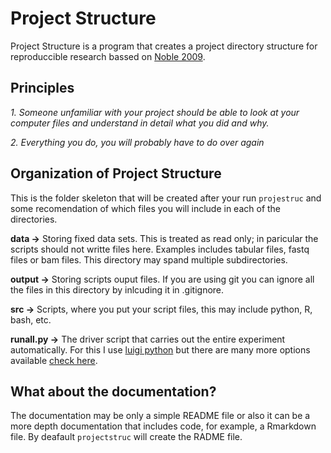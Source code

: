 # Project Structure

Project Structure is a program that creates  a project directory structure for reproduccible research bassed on [Noble 2009](http://journals.plos.org/ploscompbiol/article?id=10.1371/journal.pcbi.1000424).

## Principles

*1. Someone unfamiliar with your project should be able to look at your computer files and understand in detail what you did and why.*

*2. Everything you do, you will probably have to do over again*

## Organization of Project Structure

This is the folder skeleton that will be created after your run `projestruc` and some recomendation of which files you will include in each of the directories.

**data ->** Storing fixed data sets. This is treated as read only; in paricular the scripts should not writte files here. Examples includes tabular files, fastq files or bam files. This directory may spand multiple subdirectories.

**output ->** Storing scripts ouput files. If you are using git you can  ignore all the files in this directory by inlcuding it in .gitignore.

**src ->** Scripts, where you put your script files, this may include python, R, bash, etc.

**runall.py ->** The driver script that carries out the entire experiment automatically. For this I use [luigi python](https://github.com/spotify/luigi) but there are many more options available [ check here](https://github.com/pditommaso/awesome-pipeline).

## What about the documentation?

The documentation may be only a simple README file or also it can be a more depth documentation that includes code, for example, a Rmarkdown file. By deafault `projectstruc` will create the RADME file.




